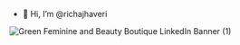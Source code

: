 - 👋 Hi, I’m @richajhaveri


<!---
richajhaveri/richajhaveri is a ✨ special ✨ repository because its `README.md` (this file) appears on your GitHub profile.
You can click the Preview link to take a look at your changes.
--->

![Green Feminine and Beauty Boutique LinkedIn Banner (1)](https://user-images.githubusercontent.com/65129341/151850545-6dbeacf8-36f8-4d5b-b716-7b2071f72779.png)




